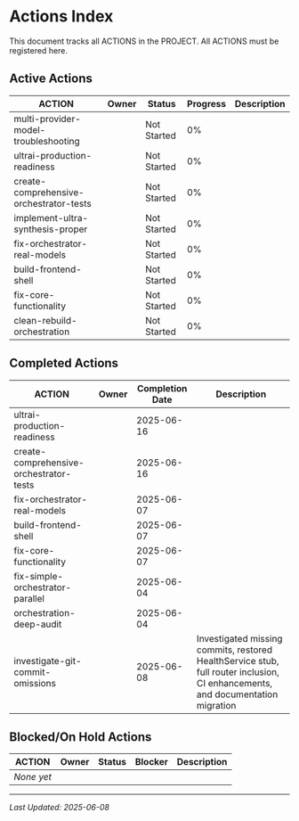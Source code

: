 # Actions Index

This document tracks all ACTIONS in the PROJECT. All ACTIONS must be registered here.

## Active Actions

| ACTION                      | Owner | Status      | Progress | Description |
| --------------------------- | ----- | ----------- | -------- | ----------- |
| multi-provider-model-troubleshooting | | Not Started | 0% | |
| ultrai-production-readiness | | Not Started | 0% | |
| create-comprehensive-orchestrator-tests | | Not Started | 0% | |
| implement-ultra-synthesis-proper | | Not Started | 0% | |
| fix-orchestrator-real-models | | Not Started | 0% | |
| build-frontend-shell | | Not Started | 0% | |
| fix-core-functionality | | Not Started | 0% | |
| clean-rebuild-orchestration |       | Not Started | 0%       |             |

## Completed Actions

| ACTION                           | Owner | Completion Date | Description                                                                                                                    |
| -------------------------------- | ----- | --------------- | ------------------------------------------------------------------------------------------------------------------------------ |
| ultrai-production-readiness | | 2025-06-16 | |
| create-comprehensive-orchestrator-tests | | 2025-06-16 | |
| fix-orchestrator-real-models | | 2025-06-07 | |
| build-frontend-shell | | 2025-06-07 | |
| fix-core-functionality | | 2025-06-07 | |
| fix-simple-orchestrator-parallel |       | 2025-06-04      |                                                                                                                                |
| orchestration-deep-audit         |       | 2025-06-04      |                                                                                                                                |
| investigate-git-commit-omissions |       | 2025-06-08      | Investigated missing commits, restored HealthService stub, full router inclusion, CI enhancements, and documentation migration |

## Blocked/On Hold Actions

| ACTION     | Owner | Status | Blocker | Description |
| ---------- | ----- | ------ | ------- | ----------- |
| _None yet_ |       |        |         |             |

---

_Last Updated: 2025-06-08_
